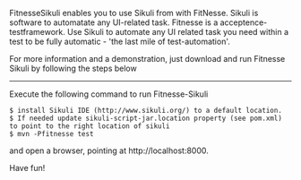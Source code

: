 FitnesseSikuli enables you to use Sikuli from with FitNesse.
Sikuli is software to automatate any UI-related task. Fitnesse is a acceptence-testframework. Use Sikuli to automate any UI related task you need within a test to be fully automatic - 'the last mile of test-automation'.

For more information and a demonstration, just download and run Fitnesse Sikuli by following the steps below

---------------

Execute the following command to run Fitnesse-Sikuli

	$ install Sikuli IDE (http://www.sikuli.org/) to a default location.
	$ If needed update sikuli-script-jar.location property (see pom.xml) to point to the right location of sikuli
	$ mvn -Pfitnesse test

and open a browser, pointing at http://localhost:8000.

Have fun!
